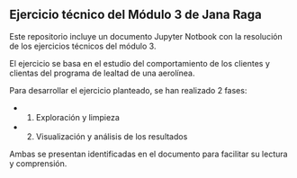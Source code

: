 ## Ejercicio técnico del Módulo 3 de Jana Raga

Este repositorio incluye un documento Jupyter Notbook con la resolución de los ejercicios técnicos del módulo 3.

El ejercicio se basa en el estudio del comportamiento de los clientes y clientas del programa de lealtad de una aerolínea.

Para desarrollar el ejercicio planteado, se han realizado 2 fases:

- 1. Exploración y limpieza
- 2. Visualización y análisis de los resultados

Ambas se presentan identificadas en el documento para facilitar su lectura y comprensión.